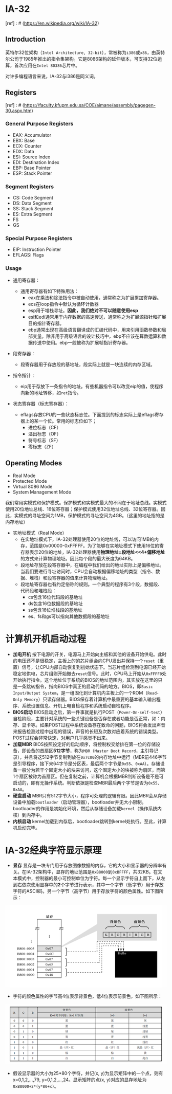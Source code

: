 # IA-32

[ref] : # (https://en.wikipedia.org/wiki/IA-32)

## Introduction

英特尔32位架构（`Intel Architecture, 32-bit`），常被称为`i386`或`x86`，由英特尔公司于1985年推出的指令集架构。它是8086架构的延伸版本，可支持32位运算，首次应用在`Intel 80386`芯片中。

对许多编程语言来说，IA-32与i386是同义词。


## Registers

[ref] : # (https://faculty.kfupm.edu.sa/COE/aimane/assembly/pagegen-30.aspx.htm)

### General Purpose Registers

- EAX: Accumulator
- EBX: Base
- ECX: Counter
- EDX: Data
- ESI: Source Index
- EDI: Destination Index
- EBP: Base Pointer
- ESP: Stack Pointer

### Segment Registers

- CS: Code Segment
- DS: Data Segment
- SS: Stack Segment
- ES: Extra Segment
- FS
- GS


### Special Purpose Registers

- EIP: Instruction Pointer
- EFLAGS: Flags


### Usage

- 通用寄存器：
  - 通用寄存器有如下特殊用法：
    - eax在乘法和除法指令中被自动使用，通常称之为扩展累加寄存器。
    - ecs在loop指令中默认为循环计数器
    - esp用于堆栈寻址。**因此，我们绝对不可以随意使用esp**
    - esi和edi通常用于内存数据的高速传送，通常称之为扩展源指针和扩展目的指针寄存器。
    - ebp通常出现在高级语言翻译成的汇编代码中，用来引用函数参数和局部变量。除非用于高级语言的设计技巧中，ebp不应该在算数运算和数据传送中使用。ebp一般被称为扩展帧指针寄存器。

- 段寄存器：
  - 段寄存器用于存放段的基地址，段实际上就是一块连续的内存区域。

- 指令指针：
  - eip用于存放下一条指令的地址。有些机器指令可以改变eip的值，使程序向新的地址转移，如`ret`指令。

- 状态寄存器（标志寄存器）：
  - eflags存放CPU的一些状态标志位。下面提到的标志实际上是eflags寄存器上的某一个位。常用的标志位如下；
    - 进位标志（CF）
    - 溢出标志（OF）
    - 符号标志（SF）
    - 零标志（ZF）


## Operating Modes

- Real Mode
- Protected Mode
- Virtual 8086 Mode
- System Management Mode

我们常用实模式和保护模式。保护模式和实模式最大的不同在于地址总线。实模式使用20位地址总线、16位寄存器；保护模式使用32位地址总线、32位寄存器。因此，实模式的寻址空间为1MB，保护模式的寻址空间为4GB。（这里的地址指的是内存地址）

- 实地址模式（Real Mode）
  - 在实地址模式下，IA-32处理器使用20位的地址线，可以访问1MB的内存，范围是0x00000-0xFFFFF。为了能够在实地址模式下使用16位的寄存器表示20位的地址，IA-32处理器使用**物理地址=段地址<<4+偏移地址**的方式来计算物理地址。因此每个段的最大长度为64KB。
  - 段地址存放在段寄存器中，在编程中我们给出的地址实际上是偏移地址。当我们要进行寻址访问时，CPU会自动根据偏移地址的类型（指令、数据、堆栈）和段寄存器的值来计算物理地址。
  - 段地址寄存器也有约定俗称的规则。一个典型的程序有3个段，数据段、代码段和堆栈段：
    - cs包含16位代码段的基地址
    - ds包含16位数据段的基地址
    - ss包含16位堆栈段的基地址
    - es、fs和gs可以指向其他数据段的基地址

  
# 计算机开机启动过程

- **加电开机** 按下电源的开关，电源马上开始向主板和其他的设备开始供电。此时的电压还不是很稳定，主板上的的芯片组会向CPU发出并保持一个`reset`（重置）信号，让CPU内部自动恢复到初始状态下。当芯片组检测到电源已经开始稳定地供电，芯片组则开始撤去`reset`信号。此时，CPU马上开始从`0xFFFF0`处开始执行指令。这个地址位于系统的BIOS的地址范围内，其实放在这里的只是一条跳转指令，指向BIOS中真正的启动代码的地方。BIOS，即`Basic Input/Output System`，是一组固化到计算机内主板上的一个ROM（`Read-Only Memory`）只读存储器。BIOS保存着计算机中最重要的基本输入输出程序、系统设置信息、开机上电自检程序和系统启动自检程序。
- **BIOS启动** BIOS启动之后，第一件事就是执行POST（`Power-On-self-test`）自检阶段，主要针对系统的一些关键设备是否存在或者功能是否正常，如：内存、显卡等。如果POST过程中系统设备存在致命的问题，BIOS将会发出声音来报告检测过程中出现的错误，声音的长短及次数对应着系统的错误类型。POST过程会非常快速，对用户几乎感觉不出来。
- **加载MBR** BIOS按照设定好的启动顺序，将控制权交给排在第一位的存储设备，即设备的首扇区**512字节**，称为`MBR`（`Master Boot Record`，主引导记录），并且将这512字节复制到放在`0x7c00`的内存地址中运行（MBR前446字节是引导程序，接下来64字节是分区表，最后两个字节是`0x55`、`0xAA`）。存储设备一般分为若干个固定大小的块来访问，这个固定大小的块被称为扇区，而第1个扇区被称为首扇区。但在复制之前，计算机会根据MBR判断设备是不是可启动的，即有无操作系统。判断依据是检查MBR最后两个字节是否为`0x55`、`0xAA`。
- **硬盘启动** MBR只有512字节大小，程序可处理的逻辑有限。因此MBR会从存储设备中加载`bootloader`（启动管理器），bootloader并无大小限制。bootloader的作用是初始化环境，然后从存储设备加载`kernel`（操作系统内核）到内存中。
- **内核启动** kernel加载到内存后，bootloader跳转到kernel处执行。至此，计算机启动完毕。



# IA-32经典字符显示原理

- **显存** 显存是一块专门用于存放图像数据的内存，它的大小和显示器的分辨率有关。在IA-32架构中，显存的地址范围是`0xB8000`到`0xBFFFF`，共32KB。在文本模式中，控制器的最小可控制单位为字符。每一个显示字符自上而下，从左到右依次使用显存中的**2**个字节进行表示，其中一个字节（低字节）用于存放字符的ASCII码，另一个字节（高字节）用于存放字符的颜色属性。如下图所示：

![display](./img/display.png)

- 字符的颜色属性的字节高4位表示背景色，低4位表示前景色，如下图所示：

![color](./img/color.png)

- 假设显示器的大小为25*80个字符，并记(x, y)为显示矩阵中的一个点，则有 x=0,1,2,...,79, y=0,1,2,...,24。显示矩阵的点(x, y)对应的显存地址为`0xB8000+2*(y*80+x)`。